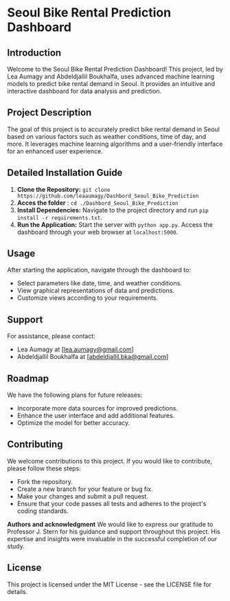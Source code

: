 # Seoul Bike Rental Prediction Dashboard

## Introduction
Welcome to the Seoul Bike Rental Prediction Dashboard! This project, led by Lea Aumagy and Abdeldjallil Boukhalfa, uses advanced machine learning models to predict bike rental demand in Seoul. It provides an intuitive and interactive dashboard for data analysis and prediction.

## Project Description
The goal of this project is to accurately predict bike rental demand in Seoul based on various factors such as weather conditions, time of day, and more. It leverages machine learning algorithms and a user-friendly interface for an enhanced user experience.

## Detailed Installation Guide
1. **Clone the Repository:** 
   `git clone https://github.com/leaaumagy/Dashbord_Seoul_Bike_Prediction`
2. **Acces the folder** : `cd ./Dashbord_Seoul_Bike_Prediction`
3. **Install Dependencies:** 
   Navigate to the project directory and run `pip install -r requirements.txt`.
4. **Run the Application:** 
   Start the server with `python app.py`. Access the dashboard through your web browser at `localhost:5000`.

## Usage
After starting the application, navigate through the dashboard to:
- Select parameters like date, time, and weather conditions.
- View graphical representations of data and predictions.
- Customize views according to your requirements.


## Support
For assistance, please contact:
- Lea Aumagy at [lea.aumagy@gmail.com]
- Abdeldjallil Boukhalfa at [abdeldjallil.bka@gmail.com]

## Roadmap
We have the following plans for future releases:
- Incorporate more data sources for improved predictions.
- Enhance the user interface and add additional features.
- Optimize the model for better accuracy.

## Contributing
We welcome contributions to this project. If you would like to contribute, please follow these steps:
- Fork the repository.
- Create a new branch for your feature or bug fix.
- Make your changes and submit a pull request.
- Ensure that your code passes all tests and adheres to the project's coding standards.

**Authors and acknowledgment**
We would like to express our gratitude to Professor J. Stern for his guidance and support throughout this project. His expertise and insights were invaluable in the successful completion of our study.

## License
This project is licensed under the MIT License - see the LICENSE file for details.
